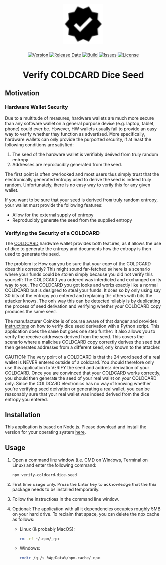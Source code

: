 <h1 align="center">
  <img width="128" src="https://raw.githubusercontent.com/andreashuber69/verify-coldcard-dice-seed/master/doc/icon.svg?sanitize=true">
</h1>
<p align="center">
  <a href="https://github.com/andreashuber69/verify-coldcard-dice-seed/releases/latest">
    <img src="https://img.shields.io/github/release/andreashuber69/verify-coldcard-dice-seed.svg" alt="Version">
  </a>
  <a href="https://github.com/andreashuber69/verify-coldcard-dice-seed/releases/latest">
    <img src="https://img.shields.io/github/release-date/andreashuber69/verify-coldcard-dice-seed.svg" alt="Release Date">
  </a>
  <a href="https://travis-ci.com/andreashuber69/verify-coldcard-dice-seed">
    <img src="https://travis-ci.com/andreashuber69/verify-coldcard-dice-seed.svg?branch=master" alt="Build">
  </a>
  <a href="https://github.com/andreashuber69/verify-coldcard-dice-seed/issues">
    <img src="https://img.shields.io/github/issues-raw/andreashuber69/verify-coldcard-dice-seed.svg" alt="Issues">
  </a>
  <a href="https://github.com/andreashuber69/verify-coldcard-dice-seed/blob/master/LICENSE">
    <img src="https://img.shields.io/github/license/andreashuber69/verify-coldcard-dice-seed.svg" alt="License">
  </a>
</p>

<h1 align="center">Verify COLDCARD Dice Seed</h1>

## Motivation

### Hardware Wallet Security

Due to a multitude of measures, hardware wallets are much more secure than any software wallet on a general purpose
device (e.g. laptop, tablet, phone) could ever be. However, HW wallets usually fail to provide an easy way to verify
whether they function as advertised. More specifically, hardware wallets can only provide the purported security, if at
least the following conditions are satisfied:

1. The seed of the hardware wallet is verifiably derived from truly random entropy.
2. Addresses are reproducibly generated from the seed.

The first point is often overlooked and most users thus simply trust that the electronically generated entropy used to
derive the seed is indeed truly random. Unfortunately, there is no easy way to verify this for any given wallet.

If you want to be sure that your seed is derived from truly random entropy, your wallet must provide the following
features:

- Allow for the external supply of entropy
- Reproducibly generate the seed from the supplied entropy

### Verifying the Security of a COLDCARD

The [COLDCARD](https://coldcardwallet.com/) hardware wallet provides both features, as it allows the use of dice to
generate the entropy and documents how the entropy is then used to generate the seed.

The problem is: How can you be sure that your copy of the COLDCARD does this correctly? This might sound far-fetched so
here is a scenario where your funds could be stolen simply because you did not verify this yourself: The COLDCARD you
ordered was interdicted and exchanged on its way to you. The COLDCARD you got looks and works exactly like a normal
COLDCARD but is designed to steal your funds. It does so by only using say 30 bits of the entropy you entered and
replacing the others with bits the attacker knows. The only way this can be detected reliably is by duplicating the
process of seed derivation and verifying whether your COLDCARD copy produces the same seed.

The manufacturer [Coinkite](https://coinkite.com) is of course aware of that danger and
[provides instructions](https://coldcardwallet.com/docs/verifying-dice-roll-math) on how to verify dice seed derivation
with a Python script. This application does the same but goes one step further: It also allows you to verify the receive
addresses derived from the seed. This covers the scenario where a malicious COLDCARD copy correctly derives the seed but
then generates addresses from a different seed, only known to the attacker.

CAUTION: The very point of a COLDCARD is that the 24 word seed of a real wallet is NEVER entered outside of a coldcard.
You should therefore only use this application to VERIFY the seed and address derivation of your COLDCARD. Once you are
convinced that your COLDCARD works correctly, you should then generate the seed of your real wallet on your COLDCARD
only. Since the COLDCARD electronics has no way of knowing whether you're verifying seed derivation or generating a real
wallet, you can be reasonably sure that your real wallet was indeed derived from the dice entropy you entered.

## Installation

This application is based on Node.js. Please download and install the version for your operating system
[here](https://nodejs.org/en/download/).

## Usage

1. Open a command line window (i.e. CMD on Windows, Terminal on Linux) and enter the following command:

   ``` bash
   npx verify-coldcard-dice-seed
   ```

2. First time usage only: Press the Enter key to acknowledge that the this package needs to be installed temporarily.

3. Follow the instructions in the command line window.

4. Optional: The application with all it dependencies occupies roughly 5MB on your hard drive. To reclaim that space,
   you can delete the npx cache as follows:
   - Linux (& probably MacOS):

     ``` bash
     rm -rf ~/.npm/_npx
     ```

   - Windows:

     ``` bash
     rmdir /q /s %AppData%/npm-cache/_npx
     ```
